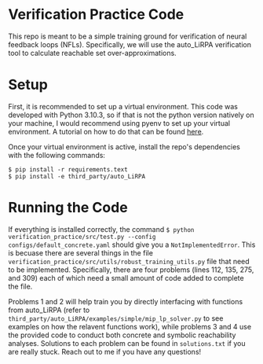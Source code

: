 # Verification Practice Code 
This repo is meant to be a simple training ground for verification of neural feedback loops (NFLs). Specifically, we will use the auto_LiRPA verification tool to calculate reachable set over-approximations.

# Setup
First, it is recommended to set up a virtual environment. This code was developed with Python 3.10.3, so if that is not the python version natively on your machine, I would recommend using pyenv to set up your virtual environment. A tutorial on how to do that can be found [here](https://realpython.com/intro-to-pyenv/).

Once your virtual environment is active, install the repo's dependencies with the following commands:
```
$ pip install -r requirements.text
$ pip install -e third_party/auto_LiRPA
```
# Running the Code
If everything is installed correctly, the command 
``
$ python verification_practice/src/test.py --config configs/default_concrete.yaml
``
should give you a `NotImplementedError`. This is becuase there are several things in the file `verification_practice/src/utils/robust_training_utils.py` file that need to be implemented. Specifically, there are four problems (lines 112, 135, 275, and 309) each of which need a small amount of code added to complete the file.

Problems 1 and 2 will help train you by directly interfacing with functions from auto_LiRPA (refer to `third_party/auto_LiRPA/examples/simple/mip_lp_solver.py` to see examples on how the relavent functions work), while problems 3 and 4 use the provided code to conduct both concrete and symbolic reachability analyses.
Solutions to each problem can be found in `solutions.txt` if you are really stuck. Reach out to me if you have any questions!

